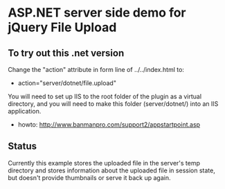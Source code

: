 # ASP.NET server side demo for jQuery File Upload

## To try out this .net version
Change the "action" attribute in form line of ../../index.html to:
* action="server/dotnet/file.upload"

You will need to set up IIS to the root folder of the plugin as a virtual directory,
and you will need to make this folder (server/dotnet/) into an IIS application.
* howto: http://www.banmanpro.com/support2/appstartpoint.asp

## Status
Currently this example stores the uploaded file in the server's temp directory
and stores information about the uploaded file in session state, but doesn't
provide thumbnails or serve it back up again.
